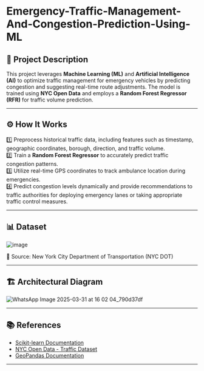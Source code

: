 # Emergency-Traffic-Management-And-Congestion-Prediction-Using-ML

## 🚦 Project Description

This project leverages **Machine Learning (ML)** and **Artificial Intelligence (AI)** to optimize traffic management for emergency vehicles by predicting congestion and suggesting real-time route adjustments. The model is trained using **NYC Open Data** and employs a **Random Forest Regressor (RFR)** for traffic volume prediction.

---

## ⚙️ How It Works

1️⃣ Preprocess historical traffic data, including features such as timestamp, geographic coordinates, borough, direction, and traffic volume.  
2️⃣ Train a **Random Forest Regressor** to accurately predict traffic congestion patterns.  
3️⃣ Utilize real-time GPS coordinates to track ambulance location during emergencies.  
4️⃣ Predict congestion levels dynamically and provide recommendations to traffic authorities for deploying emergency lanes or taking appropriate traffic control measures.

---

## 📊 Dataset


![image](https://github.com/user-attachments/assets/b0513800-fee7-4eb3-ad18-d647849e7a61)

📁 Source: New York City Department of Transportation (NYC DOT)

---


## 🏗️ Architectural Diagram

![WhatsApp Image 2025-03-31 at 16 02 04_790d37df](https://github.com/user-attachments/assets/37f8f626-530f-4158-b252-e4445fa3398d)


---

## 📚 References

- [Scikit-learn Documentation](https://scikit-learn.org/stable/documentation.html)  
- [NYC Open Data - Traffic Dataset](https://opendata.cityofnewyork.us/)  
- [GeoPandas Documentation](https://geopandas.org/en/stable/)

---
